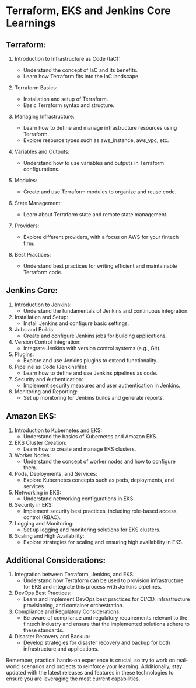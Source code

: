# Terraform, EKS and Jenkins Core Learnings
## Terraform:
1. Introduction to Infrastructure as Code (IaC):
    - Understand the concept of IaC and its benefits.
    - Learn how Terraform fits into the IaC landscape.

2. Terraform Basics:
    - Installation and setup of Terraform.
    - Basic Terraform syntax and structure.
3. Managing Infrastructure:
    - Learn how to define and manage infrastructure resources using Terraform.
    - Explore resource types such as aws_instance, aws_vpc, etc.
4. Variables and Outputs:
    - Understand how to use variables and outputs in Terraform configurations.
5. Modules:
    - Create and use Terraform modules to organize and reuse code.
6. State Management:
    - Learn about Terraform state and remote state management.
7. Providers:
    - Explore different providers, with a focus on AWS for your fintech firm.
8. Best Practices:
    - Understand best practices for writing efficient and maintainable Terraform code.

## Jenkins Core:
1. Introduction to Jenkins:
    - Understand the fundamentals of Jenkins and continuous integration.
2. Installation and Setup:
    - Install Jenkins and configure basic settings.
3. Jobs and Builds:
    - Create and configure Jenkins jobs for building applications.
4. Version Control Integration:
    - Integrate Jenkins with version control systems (e.g., Git).
5. Plugins:
    - Explore and use Jenkins plugins to extend functionality.
6. Pipeline as Code (Jenkinsfile):
    - Learn how to define and use Jenkins pipelines as code.
7. Security and Authentication:
    - Implement security measures and user authentication in Jenkins.
8. Monitoring and Reporting:
    - Set up monitoring for Jenkins builds and generate reports.

## Amazon EKS:
1. Introduction to Kubernetes and EKS:
    - Understand the basics of Kubernetes and Amazon EKS.
2. EKS Cluster Creation:
    - Learn how to create and manage EKS clusters.
3. Worker Nodes:
    - Understand the concept of worker nodes and how to configure them.
4. Pods, Deployments, and Services:
    - Explore Kubernetes concepts such as pods, deployments, and services.
5. Networking in EKS:
    - Understand networking configurations in EKS.
6. Security in EKS:
    - Implement security best practices, including role-based access control (RBAC).
7. Logging and Monitoring:
    - Set up logging and monitoring solutions for EKS clusters.
8. Scaling and High Availability:
    - Explore strategies for scaling and ensuring high availability in EKS.

## Additional Considerations:
1. Integration between Terraform, Jenkins, and EKS:
    - Understand how Terraform can be used to provision infrastructure for EKS and integrate this process with Jenkins pipelines.
2. DevOps Best Practices:
    - Learn and implement DevOps best practices for CI/CD, infrastructure provisioning, and container orchestration.
3. Compliance and Regulatory Considerations:
    - Be aware of compliance and regulatory requirements relevant to the fintech industry and ensure that the implemented solutions adhere to these standards.
4. Disaster Recovery and Backup:
    - Develop strategies for disaster recovery and backup for both infrastructure and applications.

Remember, practical hands-on experience is crucial, so try to work on real-world scenarios and projects to reinforce your learning. Additionally, stay updated with the latest releases and features in these technologies to ensure you are leveraging the most current capabilities.